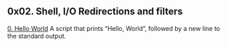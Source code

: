 ## 0x02. Shell, I/O Redirections and filters       
[0. Hello World]() A script that prints “Hello, World”, followed by a new line to the standard output.       

